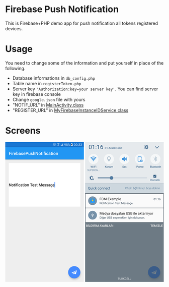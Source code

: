 # Firebase Push Notification
This is Firebase+PHP demo app for push notification all tokens registered devices.

# Usage
You need to change some of the information and put yourself in place of the following.

* Database informations in `db_config.php`
* Table name in `registerToken.php`
* Server key  `'Authorization:key=your server key'`. You can find server key in firebase console
* Change `google.json` file with yours
* "NOTIF_URL" in [MainActivity.class](https://github.com/azizoglu/FirebasePushNotification/blob/master/app/src/main/java/azizoglu/firebasepushnotification/MainActivity.java)
* "REGISTER_URL" in [MyFirebaseInstanceIDService.class](https://github.com/azizoglu/FirebasePushNotification/blob/master/app/src/main/java/azizoglu/firebasepushnotification/MyFirebaseInstanceIDService.java)

# Screens

![FCM1](https://github.com/azizoglu/FirebaseCloudMessaging/blob/master/Screen/fcm1.png) ![FCM2](https://github.com/azizoglu/FirebaseCloudMessaging/blob/master/Screen/fcm2.png) 
